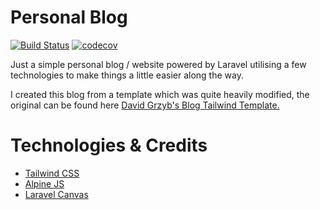 # Personal Blog
[![Build Status](https://travis-ci.com/ChrisCrawford1/personal-blog.svg?branch=master)](https://travis-ci.com/ChrisCrawford1/personal-blog)
[![codecov](https://codecov.io/gh/ChrisCrawford1/personal-blog/branch/master/graph/badge.svg)](https://codecov.io/gh/ChrisCrawford1/personal-blog)

Just a simple personal blog / website powered by Laravel utilising a few technologies to make things
a little easier along the way.

I created this blog from a template which was quite heavily modified, the original can be found here [David Grzyb's Blog Tailwind Template.](https://github.com/davidgrzyb/tailwind-blog-template)

# Technologies & Credits
- [Tailwind CSS](https://tailwindcss.com/) 
- [Alpine JS](https://github.com/alpinejs/alpine) 
- [Laravel Canvas](https://github.com/cnvs/canvas) 

